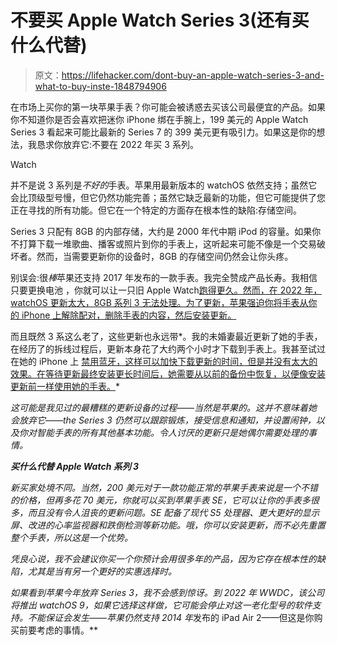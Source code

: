 # 不要买 Apple Watch Series 3(还有买什么代替)

> 原文：<https://lifehacker.com/dont-buy-an-apple-watch-series-3-and-what-to-buy-inste-1848794906>

在市场上买你的第一块苹果手表？你可能会被诱惑去买该公司最便宜的产品。如果你不知道你是否会喜欢把迷你 iPhone 绑在手腕上，199 美元的 Apple Watch Series 3 看起来可能比最新的 Series 7 的 399 美元更有吸引力。如果这是你的想法，我恳求你放弃它:不要在 2022 年买 3 系列。

Watch

并不是说 3 系列是*不好的*手表。苹果用最新版本的 watchOS 依然支持；虽然它会比顶级型号慢，但它仍然功能完善；虽然它缺乏最新的功能，但它可能提供了您正在寻找的所有功能。但它在一个特定的方面存在根本性的缺陷:存储空间。

Series 3 只配有 8GB 的内部存储，大约是 2000 年代中期 iPod 的容量。如果你不打算下载一堆歌曲、播客或照片到你的手表上，这听起来可能不像是一个交易破坏者。然而，当需要更新你的设备时，8GB 的存储空间仍然会让你头疼。

别误会:很*棒*苹果还支持 2017 年发布的一款手表。我完全赞成产品长寿。我相信只要更换电池 ，你就可以让一只旧 Apple Watch[跑得更久。然而，在 2022 年，watchOS 更新太大，8GB 系列 3 无法处理。为了更新，苹果强迫你将手表从你的 iPhone 上解除配对，删除手表的内容，然后安装更新。](https://lifehacker.com/your-apple-watch-just-needs-a-new-battery-1848769007)

而且既然 3 系这么老了，这些更新也永远带*。我的未婚妻最近更新了她的手表，在经历了的拆线过程后，更新本身花了大约两个小时才下载到手表上。我甚至试过在她的 iPhone 上 [禁用蓝牙，这样可以加快下载更新的时间，但是并没有太大的效果。在等待更新最终安装更长时间后，她需要从以前的备份中恢复，以便像安装更新前一样使用她的手表。](https://lifehacker.com/how-to-speed-up-your-apple-watch-updates-1847715184)*

*这可能是我见过的最糟糕的更新设备的过程——当然是苹果的。这并不意味着她会放弃它——the Series 3 仍然可以跟踪锻炼，接受信息和通知，并设置闹钟，以及你对智能手表的所有其他基本功能。令人讨厌的更新只是她偶尔需要处理的事情。*

***买什么代替 Apple Watch 系列 3***

*新买家处境不同。当然，200 美元对于一款功能正常的苹果手表来说是一个不错的价格，但再多花 70 美元，你就可以买到苹果手表 SE，它可以让你的手表多很多，而且没有令人沮丧的更新问题。SE 配备了现代 S5 处理器、更大更好的显示屏、改进的心率监视器和跌倒检测等新功能。哦，你可以安装更新，而不必先重置整个手表，所以这是一个优势。*

*凭良心说，我不会建议你买一个你预计会用很多年的产品，因为它存在根本性的缺陷，尤其是当有另一个更好的实惠选择时。*

*如果看到苹果今年放弃 Series 3，我不会感到惊讶。到 2022 年 WWDC，该公司将推出 watchOS 9，如果它选择这样做，它可能会停止对这一老化型号的软件支持。不能保证会发生——苹果仍然支持 2014 年*发布的 iPad Air 2——但这是你购买前要考虑的事情。**